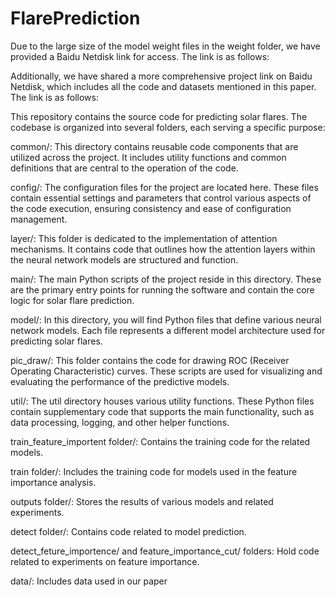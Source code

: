 # FlarePrediction
Due to the large size of the model weight files in the weight folder, we have provided a Baidu Netdisk link for access. The link is as follows:

Additionally, we have shared a more comprehensive project link on Baidu Netdisk, which includes all the code and datasets mentioned in this paper. The link is as follows:


This repository contains the source code for predicting solar flares. The codebase is organized into several folders, each serving a specific purpose:

common/: This directory contains reusable code components that are utilized across the project. It includes utility functions and common definitions that are central to the operation of the code.

config/: The configuration files for the project are located here. These files contain essential settings and parameters that control various aspects of the code execution, ensuring consistency and ease of configuration management.

layer/: This folder is dedicated to the implementation of attention mechanisms. It contains code that outlines how the attention layers within the neural network models are structured and function.

main/: The main Python scripts of the project reside in this directory. These are the primary entry points for running the software and contain the core logic for solar flare prediction.

model/: In this directory, you will find Python files that define various neural network models. Each file represents a different model architecture used for predicting solar flares.

pic_draw/: This folder contains the code for drawing ROC (Receiver Operating Characteristic) curves. These scripts are used for visualizing and evaluating the performance of the predictive models.

util/: The util directory houses various utility functions. These Python files contain supplementary code that supports the main functionality, such as data processing, logging, and other helper functions.

train_feature_importent folder/: Contains the training code for the related models.

train folder/: Includes the training code for models used in the feature importance analysis.

outputs folder/: Stores the results of various models and related experiments.

detect folder/: Contains code related to model prediction.

detect_feture_importence/ and feature_importance_cut/ folders: Hold code related to experiments on feature importance.

data/: Includes data used in our paper
